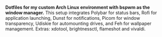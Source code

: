 **Dotfiles for my custom Arch Linux environment with bspwm as the window manager.**
This setup integrates Polybar for status bars, Rofi for application launching, Dunst for notifications, Picom for window transparency, Udiskie for automounting drives, and Feh for wallpaper management.
Extras: xdotool, brightnessctl, flameshot and vivaldi.
